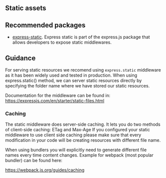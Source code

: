 ## Static assets

## Recommended packages

* [express-static](https://expressjs.com/en/starter/static-files.html). 
Express static is part of the express.js package that allows developers to expose static middlewares.

## Guidance

For serving static resources we recomend using `express.static` middleware as it has been widely used and tested in production.
When using express.static() method, we can server static resources directly by specifying the folder name where we have stored our static resources.

Documentation for the middleware can be found in:
https://expressjs.com/en/starter/static-files.html

### Caching

The static middleware does server-side caching. 
It lets you do two methods of client-side caching: ETag and Max-Age
If you configured your static middleware to use client side caching please make sure that 
every modification in your code will be creating resources with different file name. 

When using bundlers you will explicitly need to generate different file names every time content changes.
Example for webpack (most popular bundler) can be found here:

https://webpack.js.org/guides/caching
